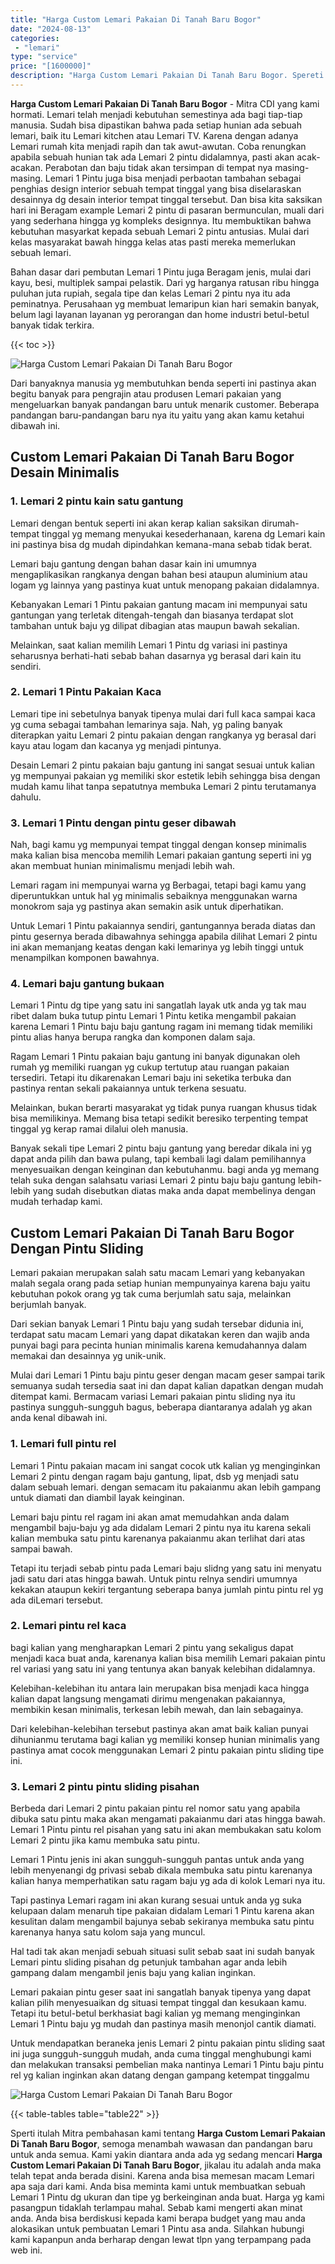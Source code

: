 ```yaml
---
title: "Harga Custom Lemari Pakaian Di Tanah Baru Bogor"
date: "2024-08-13"
categories:
 - "lemari"
type: "service"
price: "[1600000]"
description: "Harga Custom Lemari Pakaian Di Tanah Baru Bogor. Spereti itulah Mitra pembahasan kami tentang **Harga Custom Lemari Pakaian Di Tanah Baru Bogor**, semoga men..."
---
```


**Harga Custom Lemari Pakaian Di Tanah Baru Bogor** - Mitra CDI yang kami hormati. Lemari telah menjadi kebutuhan semestinya ada bagi tiap-tiap manusia. Sudah bisa dipastikan bahwa pada setiap hunian ada sebuah lemari, baik itu Lemari kitchen atau Lemari TV. Karena dengan adanya Lemari rumah kita menjadi rapih dan tak awut-awutan. Coba renungkan apabila sebuah hunian tak ada Lemari 2 pintu didalamnya, pasti akan acak-acakan. Perabotan dan baju tidak akan tersimpan di tempat nya masing-masing. Lemari 1 Pintu juga bisa menjadi perbaotan tambahan sebagai penghias design interior sebuah tempat tinggal yang bisa diselaraskan desainnya dg desain interior tempat tinggal tersebut. Dan bisa kita saksikan hari ini Beragam example Lemari 2 pintu di pasaran bermunculan, muali dari yang sederhana hingga yg kompleks designnya. Itu membuktikan bahwa kebutuhan masyarkat kepada sebuah Lemari 2 pintu antusias. Mulai dari kelas masyarakat bawah hingga kelas atas pasti mereka memerlukan sebuah lemari.

Bahan dasar dari pembutan Lemari 1 Pintu juga Beragam jenis, mulai dari kayu, besi, multiplek sampai pelastik. Dari yg harganya ratusan ribu hingga puluhan juta rupiah, segala tipe dan kelas Lemari 2 pintu nya itu ada peminatnya. Perusahaan yg membuat lemaripun kian hari semakin banyak, belum lagi layanan layanan yg perorangan dan home industri betul-betul banyak tidak terkira.

{{< toc >}}

![Harga Custom Lemari Pakaian Di Tanah Baru Bogor](/images/mebel/dipan-dewasa-013.jpg)

Dari banyaknya manusia yg membutuhkan benda seperti ini pastinya akan begitu banyak para pengrajin atau produsen Lemari pakaian yang mengeluarkan banyak pandangan baru untuk menarik customer. Beberapa pandangan baru-pandangan baru nya itu yaitu yang akan kamu ketahui dibawah ini.

## Custom Lemari Pakaian Di Tanah Baru Bogor Desain Minimalis

### 1\. Lemari 2 pintu kain satu gantung

Lemari dengan bentuk seperti ini akan kerap kalian saksikan dirumah-tempat tinggal yg memang menyukai kesederhanaan, karena dg Lemari kain ini pastinya bisa dg mudah dipindahkan kemana-mana sebab tidak berat.

Lemari baju gantung dengan bahan dasar kain ini umumnya mengaplikasikan rangkanya dengan bahan besi ataupun aluminium atau logam yg lainnya yang pastinya kuat untuk menopang pakaian didalamnya.

Kebanyakan Lemari 1 Pintu pakaian gantung macam ini mempunyai satu gantungan yang terletak ditengah-tengah dan biasanya terdapat slot tambahan untuk baju yg dilipat dibagian atas maupun bawah sekalian.

Melainkan, saat kalian memilih Lemari 1 Pintu dg variasi ini pastinya seharusnya berhati-hati sebab bahan dasarnya yg berasal dari kain itu sendiri.

### 2\. Lemari 1 Pintu Pakaian Kaca

Lemari tipe ini sebetulnya banyak tipenya mulai dari full kaca sampai kaca yg cuma sebagai tambahan lemarinya saja. Nah, yg paling banyak diterapkan yaitu Lemari 2 pintu pakaian dengan rangkanya yg berasal dari kayu atau logam dan kacanya yg menjadi pintunya.

Desain Lemari 2 pintu pakaian baju gantung ini sangat sesuai untuk kalian yg mempunyai pakaian yg memiliki skor estetik lebih sehingga bisa dengan mudah kamu lihat tanpa sepatutnya membuka Lemari 2 pintu terutamanya dahulu.

### 3\. Lemari 1 Pintu dengan pintu geser dibawah

Nah, bagi kamu yg mempunyai tempat tinggal dengan konsep minimalis maka kalian bisa mencoba memilih Lemari pakaian gantung seperti ini yg akan membuat hunian minimalismu menjadi lebih wah.

Lemari ragam ini mempunyai warna yg Berbagai, tetapi bagi kamu yang diperuntukkan untuk hal yg minimalis sebaiknya menggunakan warna monokrom saja yg pastinya akan semakin asik untuk diperhatikan.

Untuk Lemari 1 Pintu pakaiannya sendiri, gantungannya berada diatas dan pintu gesernya berada dibawahnya sehingga apabila dilihat Lemari 2 pintu ini akan memanjang keatas dengan kaki lemarinya yg lebih tinggi untuk menampilkan komponen bawahnya.

### 4\. Lemari baju gantung bukaan

Lemari 1 Pintu dg tipe yang satu ini sangatlah layak utk anda yg tak mau ribet dalam buka tutup pintu Lemari 1 Pintu ketika mengambil pakaian karena Lemari 1 Pintu baju baju gantung ragam ini memang tidak memiliki pintu alias hanya berupa rangka dan komponen dalam saja.

Ragam Lemari 1 Pintu pakaian baju gantung ini banyak digunakan oleh rumah yg memiliki ruangan yg cukup tertutup atau ruangan pakaian tersediri. Tetapi itu dikarenakan Lemari baju ini seketika terbuka dan pastinya rentan sekali pakaiannya untuk terkena sesuatu.

Melainkan, bukan berarti masyarakat yg tidak punya ruangan khusus tidak bisa memilikinya. Memang bisa tetapi sedikit beresiko terpenting tempat tinggal yg kerap ramai dilalui oleh manusia.

Banyak sekali tipe Lemari 2 pintu baju gantung yang beredar dikala ini yg dapat anda pilih dan bawa pulang, tapi kembali lagi dalam pemilihannya menyesuaikan dengan keinginan dan kebutuhanmu. bagi anda yg memang telah suka dengan salahsatu variasi Lemari 2 pintu baju baju gantung lebih-lebih yang sudah disebutkan diatas maka anda dapat membelinya dengan mudah terhadap kami.

## Custom Lemari Pakaian Di Tanah Baru Bogor Dengan Pintu Sliding

Lemari pakaian merupakan salah satu macam Lemari yang kebanyakan malah segala orang pada setiap hunian mempunyainya karena baju yaitu kebutuhan pokok orang yg tak cuma berjumlah satu saja, melainkan berjumlah banyak.

Dari sekian banyak Lemari 1 Pintu baju yang sudah tersebar didunia ini, terdapat satu macam Lemari yang dapat dikatakan keren dan wajib anda punyai bagi para pecinta hunian minimalis karena kemudahannya dalam memakai dan desainnya yg unik-unik.

Mulai dari Lemari 1 Pintu baju pintu geser dengan macam geser sampai tarik semuanya sudah tersedia saat ini dan dapat kalian dapatkan dengan mudah ditempat kami. Bermacam variasi Lemari pakaian pintu sliding nya itu pastinya sungguh-sungguh bagus, beberapa diantaranya adalah yg akan anda kenal dibawah ini.

### 1\. Lemari full pintu rel

Lemari 1 Pintu pakaian macam ini sangat cocok utk kalian yg menginginkan Lemari 2 pintu dengan ragam baju gantung, lipat, dsb yg menjadi satu dalam sebuah lemari. dengan semacam itu pakaianmu akan lebih gampang untuk diamati dan diambil layak keinginan.

Lemari baju pintu rel ragam ini akan amat memudahkan anda dalam mengambil baju-baju yg ada didalam Lemari 2 pintu nya itu karena sekali kalian membuka satu pintu karenanya pakaianmu akan terlihat dari atas sampai bawah.

Tetapi itu terjadi sebab pintu pada Lemari baju slidng yang satu ini menyatu jadi satu dari atas hingga bawah. Untuk pintu relnya sendiri umumnya kekakan ataupun kekiri tergantung seberapa banya jumlah pintu pintu rel yg ada diLemari tersebut.

### 2\. Lemari pintu rel kaca

bagi kalian yang mengharapkan Lemari 2 pintu yang sekaligus dapat menjadi kaca buat anda, karenanya kalian bisa memilih Lemari pakaian pintu rel variasi yang satu ini yang tentunya akan banyak kelebihan didalamnya.

Kelebihan-kelebihan itu antara lain merupakan bisa menjadi kaca hingga kalian dapat langsung mengamati dirimu mengenakan pakaiannya, membikin kesan minimalis, terkesan lebih mewah, dan lain sebagainya.

Dari kelebihan-kelebihan tersebut pastinya akan amat baik kalian punyai dihunianmu terutama bagi kalian yg memiliki konsep hunian minimalis yang pastinya amat cocok menggunakan Lemari 2 pintu pakaian pintu sliding tipe ini.

### 3\. Lemari 2 pintu pintu sliding pisahan

Berbeda dari Lemari 2 pintu pakaian pintu rel nomor satu yang apabila dibuka satu pintu maka akan mengamati pakaianmu dari atas hingga bawah. Lemari 1 Pintu pintu rel pisahan yang satu ini akan membukakan satu kolom Lemari 2 pintu jika kamu membuka satu pintu.

Lemari 1 Pintu jenis ini akan sungguh-sungguh pantas untuk anda yang lebih menyenangi dg privasi sebab dikala membuka satu pintu karenanya kalian hanya memperhatikan satu ragam baju yg ada di kolok Lemari nya itu.

Tapi pastinya Lemari ragam ini akan kurang sesuai untuk anda yg suka kelupaan dalam menaruh tipe pakaian didalam Lemari 1 Pintu karena akan kesulitan dalam mengambil bajunya sebab sekiranya membuka satu pintu karenanya hanya satu kolom saja yang muncul.

Hal tadi tak akan menjadi sebuah situasi sulit sebab saat ini sudah banyak Lemari pintu sliding pisahan dg petunjuk tambahan agar anda lebih gampang dalam mengambil jenis baju yang kalian inginkan.

Lemari pakaian pintu geser saat ini sangatlah banyak tipenya yang dapat kalian pilih menyesuaikan dg situasi tempat tinggal dan kesukaan kamu. Tetapi itu betul-betul berkhasiat bagi kalian yg memang menginginkan Lemari 1 Pintu baju yg mudah dan pastinya masih menonjol cantik diamati.

Untuk mendapatkan beraneka jenis Lemari 2 pintu pakaian pintu sliding saat ini juga sungguh-sungguh mudah, anda cuma tinggal menghubungi kami dan melakukan transaksi pembelian maka nantinya Lemari 1 Pintu baju pintu rel yg kalian inginkan akan datang dengan gampang ketempat tinggalmu

![Harga Custom Lemari Pakaian Di Tanah Baru Bogor](/images/mebel/lemari-buku-014.jpg)

{{< table-tables table="table22" >}}

Sperti itulah Mitra pembahasan kami tentang **Harga Custom Lemari Pakaian Di Tanah Baru Bogor**, semoga menambah wawasan dan pandangan baru untuk anda semua. Kami yakin diantara anda ada yg sedang mencari **Harga Custom Lemari Pakaian Di Tanah Baru Bogor**, jikalau itu adalah anda maka telah tepat anda berada disini. Karena anda bisa memesan macam Lemari apa saja dari kami. Anda bisa meminta kami untuk membuatkan sebuah Lemari 1 Pintu dg ukuran dan tipe yg berkeinginan anda buat. Harga yg kami pasangpun tidaklah terlampau mahal. Sebab kami mengerti akan minat anda. Anda bisa berdiskusi kepada kami berapa budget yang mau anda alokasikan untuk pembuatan Lemari 1 Pintu asa anda. Silahkan hubungi kami kapanpun anda berharap dengan lewat tlpn yang terpampang pada web ini.

